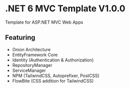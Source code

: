 # .NET 6 MVC Template V1.0.0
Template for ASP.NET MVC Web Apps

## Featuring
- Onion Architecture
- EntityFramework Core
- Identity (Authentication & Authorization)
- RepositoryManager
- ServiceManager
- NPM (TailwindCSS, Autoprefixer, PostCSS)
- FlowBite (CSS addition for TailwindCSS)
